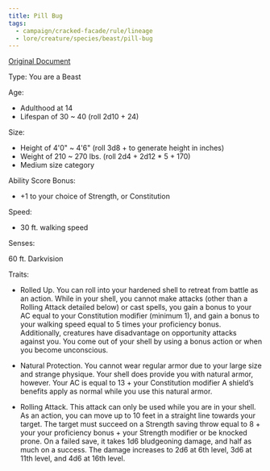 ```yaml
---
title: Pill Bug
tags:
  - campaign/cracked-facade/rule/lineage
  - lore/creature/species/beast/pill-bug
---
```


[Original Document](https://www.gmbinder.com/share/-LuKipkvZlDpiWEheHDx)

Type: You are a Beast

Age:

- Adulthood at 14
- Lifespan of 30 ~ 40 (roll 2d10 + 24)

Size:

- Height of 4'0" ~ 4'6" (roll 3d8 +  to generate height in inches)
- Weight of 210 ~ 270 lbs. (roll 2d4 + 2d12 * 5 + 170)
- Medium size category

Ability Score Bonus:

- +1 to your choice of Strength, or Constitution

Speed:

- 30 ft. walking speed

Senses:

60 ft. Darkvision

Traits:

- Rolled Up. You can roll into your hardened shell to retreat from battle as an action. While in your shell, you cannot make attacks (other than a Rolling Attack detailed below) or cast spells, you gain a bonus to your AC equal to your Constitution modifier (minimum 1), and gain a bonus to your walking speed equal to 5 times your proficiency bonus. Additionally, creatures have disadvantage on opportunity attacks against you. You come out of your shell by using a bonus action or when you become unconscious.

- Natural Protection. You cannot wear regular armor due to your large size and strange physique. Your shell does provide you with natural armor, however. Your AC is equal to 13 + your Constitution modifier A shield’s benefits apply as normal while you use this natural armor.

- Rolling Attack. This attack can only be used while you are in your shell. As an action, you can move up to 10 feet in a straight line towards your target. The target must succeed on a Strength saving throw equal to 8 + your your proficiency bonus + your Strength modifier or be knocked prone. On a failed save, it takes 1d6 bludgeoning damage, and half as much on a success. The damage increases to 2d6 at 6th level, 3d6 at 11th level, and 4d6 at 16th level.
